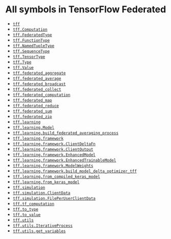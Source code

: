 # All symbols in TensorFlow Federated

*  <a href="./tff.md"><code>tff</code></a>
*  <a href="./tff/Computation.md"><code>tff.Computation</code></a>
*  <a href="./tff/FederatedType.md"><code>tff.FederatedType</code></a>
*  <a href="./tff/FunctionType.md"><code>tff.FunctionType</code></a>
*  <a href="./tff/NamedTupleType.md"><code>tff.NamedTupleType</code></a>
*  <a href="./tff/SequenceType.md"><code>tff.SequenceType</code></a>
*  <a href="./tff/TensorType.md"><code>tff.TensorType</code></a>
*  <a href="./tff/Type.md"><code>tff.Type</code></a>
*  <a href="./tff/Value.md"><code>tff.Value</code></a>
*  <a href="./tff/federated_aggregate.md"><code>tff.federated_aggregate</code></a>
*  <a href="./tff/federated_average.md"><code>tff.federated_average</code></a>
*  <a href="./tff/federated_broadcast.md"><code>tff.federated_broadcast</code></a>
*  <a href="./tff/federated_collect.md"><code>tff.federated_collect</code></a>
*  <a href="./tff/federated_computation.md"><code>tff.federated_computation</code></a>
*  <a href="./tff/federated_map.md"><code>tff.federated_map</code></a>
*  <a href="./tff/federated_reduce.md"><code>tff.federated_reduce</code></a>
*  <a href="./tff/federated_sum.md"><code>tff.federated_sum</code></a>
*  <a href="./tff/federated_zip.md"><code>tff.federated_zip</code></a>
*  <a href="./tff/learning.md"><code>tff.learning</code></a>
*  <a href="./tff/learning/Model.md"><code>tff.learning.Model</code></a>
*  <a href="./tff/learning/build_federated_averaging_process.md"><code>tff.learning.build_federated_averaging_process</code></a>
*  <a href="./tff/learning/framework.md"><code>tff.learning.framework</code></a>
*  <a href="./tff/learning/framework/ClientDeltaFn.md"><code>tff.learning.framework.ClientDeltaFn</code></a>
*  <a href="./tff/learning/framework/ClientOutput.md"><code>tff.learning.framework.ClientOutput</code></a>
*  <a href="./tff/learning/framework/EnhancedModel.md"><code>tff.learning.framework.EnhancedModel</code></a>
*  <a href="./tff/learning/framework/EnhancedTrainableModel.md"><code>tff.learning.framework.EnhancedTrainableModel</code></a>
*  <a href="./tff/learning/framework/ModelWeights.md"><code>tff.learning.framework.ModelWeights</code></a>
*  <a href="./tff/learning/framework/build_model_delta_optimizer_tff.md"><code>tff.learning.framework.build_model_delta_optimizer_tff</code></a>
*  <a href="./tff/learning/from_compiled_keras_model.md"><code>tff.learning.from_compiled_keras_model</code></a>
*  <a href="./tff/learning/from_keras_model.md"><code>tff.learning.from_keras_model</code></a>
*  <a href="./tff/simulation.md"><code>tff.simulation</code></a>
*  <a href="./tff/simulation/ClientData.md"><code>tff.simulation.ClientData</code></a>
*  <a href="./tff/simulation/FilePerUserClientData.md"><code>tff.simulation.FilePerUserClientData</code></a>
*  <a href="./tff/tf_computation.md"><code>tff.tf_computation</code></a>
*  <a href="./tff/to_type.md"><code>tff.to_type</code></a>
*  <a href="./tff/to_value.md"><code>tff.to_value</code></a>
*  <a href="./tff/utils.md"><code>tff.utils</code></a>
*  <a href="./tff/utils/IterativeProcess.md"><code>tff.utils.IterativeProcess</code></a>
*  <a href="./tff/utils/get_variables.md"><code>tff.utils.get_variables</code></a>